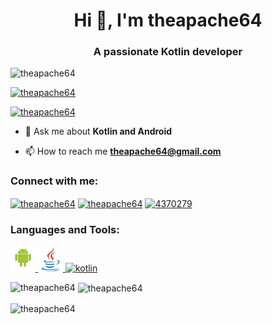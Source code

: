 <h1 align="center">Hi 👋, I'm theapache64</h1>
<h3 align="center">A passionate Kotlin developer</h3>

<p align="left"> <img src="https://komarev.com/ghpvc/?username=theapache64&label=Profile%20views&color=0e75b6&style=flat" alt="theapache64" /> </p>

<p align="left"> <a href="https://github.com/ryo-ma/github-profile-trophy"><img src="https://github-profile-trophy.vercel.app/?username=theapache64" alt="theapache64" /></a> </p>

<p align="left"> <a href="https://twitter.com/theapache64" target="blank"><img src="https://img.shields.io/twitter/follow/theapache64?logo=twitter&style=for-the-badge" alt="theapache64" /></a> </p>

- 💬 Ask me about **Kotlin and Android**

- 📫 How to reach me **theapache64@gmail.com**

<h3 align="left">Connect with me:</h3>
<p align="left">
<a href="https://dev.to/theapache64" target="blank"><img align="center" src="https://cdn.jsdelivr.net/npm/simple-icons@3.0.1/icons/dev-dot-to.svg" alt="theapache64" height="30" width="40" /></a>
<a href="https://twitter.com/theapache64" target="blank"><img align="center" src="https://cdn.jsdelivr.net/npm/simple-icons@3.0.1/icons/twitter.svg" alt="theapache64" height="30" width="40" /></a>
<a href="https://stackoverflow.com/users/4370279" target="blank"><img align="center" src="https://cdn.jsdelivr.net/npm/simple-icons@3.0.1/icons/stackoverflow.svg" alt="4370279" height="30" width="40" /></a>
</p>

<h3 align="left">Languages and Tools:</h3>
<p align="left"> <a href="https://developer.android.com" target="_blank"> <img src="https://raw.githubusercontent.com/devicons/devicon/master/icons/android/android-original-wordmark.svg" alt="android" width="40" height="40"/> </a> <a href="https://www.java.com" target="_blank"> <img src="https://raw.githubusercontent.com/devicons/devicon/master/icons/java/java-original.svg" alt="java" width="40" height="40"/> </a> <a href="https://kotlinlang.org" target="_blank"> <img src="https://www.vectorlogo.zone/logos/kotlinlang/kotlinlang-icon.svg" alt="kotlin" width="40" height="40"/> </a> </p>

<p><img align="left" src="https://github-readme-stats.vercel.app/api/top-langs?username=theapache64&show_icons=true&locale=en&layout=compact" alt="theapache64" /></p>

<p>&nbsp;<img align="center" src="https://github-readme-stats.vercel.app/api?username=theapache64&show_icons=true&locale=en" alt="theapache64" /></p>

<p><img align="center" src="https://github-readme-streak-stats.herokuapp.com/?user=theapache64&" alt="theapache64" /></p>


